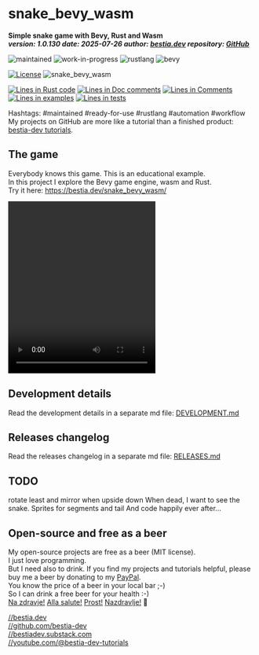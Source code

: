 <!-- markdownlint-disable MD041 -->
[//]: # (auto_md_to_doc_comments segment start A)

# snake_bevy_wasm

[//]: # (auto_cargo_toml_to_md start)

**Simple snake game with Bevy, Rust and Wasm**  
***version: 1.0.130 date: 2025-07-26 author: [bestia.dev](https://bestia.dev) repository: [GitHub](https://github.com/bestia-dev/snake_bevy_wasm)***

 ![maintained](https://img.shields.io/badge/maintained-green)
 ![work-in-progress](https://img.shields.io/badge/work_in_progress-yellow)
 ![rustlang](https://img.shields.io/badge/rustlang-orange)
 ![bevy](https://img.shields.io/badge/bevy-orange)

[//]: # (auto_cargo_toml_to_md end)

 [![License](https://img.shields.io/badge/license-MIT-blue.svg)](https://github.com/bestia-dev/snake_bevy_wasm/blob/master/LICENSE)
 ![snake_bevy_wasm](https://bestia.dev/webpage_hit_counter/get_svg_image/1481465721.svg)

[//]: # (auto_lines_of_code start)
[![Lines in Rust code](https://img.shields.io/badge/Lines_in_Rust-766-green.svg)](https://github.com/bestia-dev/snake_bevy_wasm/)
[![Lines in Doc comments](https://img.shields.io/badge/Lines_in_Doc_comments-74-blue.svg)](https://github.com/bestia-dev/snake_bevy_wasm/)
[![Lines in Comments](https://img.shields.io/badge/Lines_in_comments-76-purple.svg)](https://github.com/bestia-dev/snake_bevy_wasm/)
[![Lines in examples](https://img.shields.io/badge/Lines_in_examples-0-yellow.svg)](https://github.com/bestia-dev/snake_bevy_wasm/)
[![Lines in tests](https://img.shields.io/badge/Lines_in_tests-0-orange.svg)](https://github.com/bestia-dev/snake_bevy_wasm/)

[//]: # (auto_lines_of_code end)

Hashtags: #maintained #ready-for-use #rustlang #automation #workflow  
My projects on GitHub are more like a tutorial than a finished product: [bestia-dev tutorials](https://github.com/bestia-dev/tutorials_rust_wasm).  

## The game

Everybody knows this game. This is an educational example.  
In this project I explore the Bevy game engine, wasm and Rust.  
Try it here: <https://bestia.dev/snake_bevy_wasm/>  

<video width="300" height="350" src="https://github.com/user-attachments/assets/05340382-904b-4489-8352-682474748eee"></video>

## Development details

Read the development details in a separate md file:
[DEVELOPMENT.md](DEVELOPMENT.md)

## Releases changelog

Read the releases changelog in a separate md file:
[RELEASES.md](RELEASES.md)

## TODO

rotate least and mirror when upside down
When dead, I want to see the snake.
Sprites for segments and tail 
And code happily ever after...

## Open-source and free as a beer

My open-source projects are free as a beer (MIT license).  
I just love programming.  
But I need also to drink. If you find my projects and tutorials helpful, please buy me a beer by donating to my [PayPal](https://paypal.me/LucianoBestia).  
You know the price of a beer in your local bar ;-)  
So I can drink a free beer for your health :-)  
[Na zdravje!](https://translate.google.com/?hl=en&sl=sl&tl=en&text=Na%20zdravje&op=translate) [Alla salute!](https://dictionary.cambridge.org/dictionary/italian-english/alla-salute) [Prost!](https://dictionary.cambridge.org/dictionary/german-english/prost) [Nazdravlje!](https://matadornetwork.com/nights/how-to-say-cheers-in-50-languages/) 🍻

[//bestia.dev](https://bestia.dev)  
[//github.com/bestia-dev](https://github.com/bestia-dev)  
[//bestiadev.substack.com](https://bestiadev.substack.com)  
[//youtube.com/@bestia-dev-tutorials](https://youtube.com/@bestia-dev-tutorials)  

[//]: # (auto_md_to_doc_comments segment end A)
